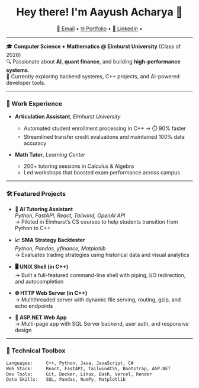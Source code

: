 <h1 align="center">Hey there! I'm Aayush Acharya 👋</h1>
<p align="center">
  <a href="mailto:aayushacharya1545@gmail.com">📧 Email</a> •
  <a href="https://aayushcodes.com">🌐 Portfolio</a> •
  <a href="https://www.linkedin.com/in/aayush4515/">💼 LinkedIn</a> •
</p>

---

🎓 **Computer Science + Mathematics @ Elmhurst University** (Class of 2026)  
🔍 Passionate about **AI**, **quant finance**, and building **high-performance systems**.  
🚀 Currently exploring backend systems, C++ projects, and AI-powered developer tools.

---

### 💼 Work Experience

- **Articulation Assistant**, *Elmhurst University*
  - Automated student enrollment processing in C++ → ⏱️ 90% faster
  - Streamlined transfer credit evaluations and maintained 100% data accuracy

- **Math Tutor**, *Learning Center*
  - 200+ tutoring sessions in Calculus & Algebra
  - Led workshops that boosted exam performance across campus

---

### 🛠️ Featured Projects

- **🤖 AI Tutoring Assistant**  
  *Python, FastAPI, React, Tailwind, OpenAI API*  
  → Piloted in Elmhurst’s CS courses to help students transition from Python to C++

- **📈 SMA Strategy Backtester**  
  *Python, Pandas, yfinance, Matplotlib*  
  → Evaluates trading strategies using historical data and visual analytics

- **🖥️ UNIX Shell (in C++)**  
  → Built a full-featured command-line shell with piping, I/O redirection, and autocompletion

- **🌐 HTTP Web Server (in C++)**  
  → Multithreaded server with dynamic file serving, routing, gzip, and echo endpoints

- **🧩 ASP.NET Web App**  
  → Multi-page app with SQL Server backend, user auth, and responsive design

---

### 🧠 Technical Toolbox

```txt
Languages:     C++, Python, Java, JavaScript, C#
Web Stack:     React, FastAPI, TailwindCSS, Bootstrap, ASP.NET
Dev Tools:     Git, Docker, Linux, Bash, Vercel, Render
Data Skills:   SQL, Pandas, NumPy, Matplotlib
